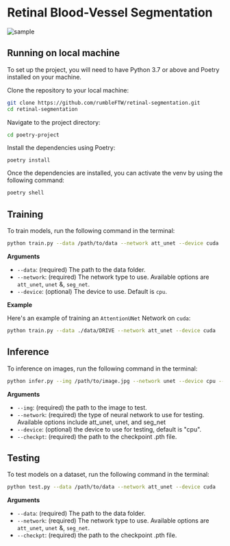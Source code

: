 # Retinal Blood-Vessel Segmentation

![sample](https://github.com/rumbleFTW/retinal-segmentation/assets/85807431/0cb61689-8441-4d5a-a21b-0ae88ce7d251)

## **Running on local machine**

To set up the project, you will need to have Python 3.7 or above and Poetry installed on your machine.

Clone the repository to your local machine:

```bash
git clone https://github.com/rumbleFTW/retinal-segmentation.git
cd retinal-segmentation
```

Navigate to the project directory:

```bash
cd poetry-project
```

Install the dependencies using Poetry:

```
poetry install
```

Once the dependencies are installed, you can activate the venv by using the following command:

```bash
poetry shell
```

## **Training**

To train models, run the following command in the terminal:

```bash
python train.py --data /path/to/data --network att_unet --device cuda
```

**Arguments**

- `--data`: (required) The path to the data folder.
- `--network`: (required) The network type to use. Available options are `att_unet`, `unet` &, `seg_net`.
- `--device`: (optional) The device to use. Default is `cpu`.

**Example**

Here's an example of training an `AttentionUNet` Network on `cuda`:

```bash
python train.py --data ./data/DRIVE --network att_unet --device cuda
```

## **Inference**

To inference on images, run the following command in the terminal:

```bash
python infer.py --img /path/to/image.jpg --network unet --device cpu --checkpt /path/to/checkpoint.pth
```

**Arguments**

- `--img`: (required) the path to the image to test.
- `--network`: (required) the type of neural network to use for testing. Available options include att_unet, unet, and seg_net
- `--device`: (optional) the device to use for testing, default is "cpu".
- `--checkpt`: (required) the path to the checkpoint .pth file.

## **Testing**

To test models on a dataset, run the following command in the terminal:

```bash
python test.py --data /path/to/data --network att_unet --device cuda
```

**Arguments**

- `--data`: (required) The path to the data folder.
- `--network`: (required) The network type to use. Available options are `att_unet`, `unet` &, `seg_net`.
- `--checkpt`: (required) the path to the checkpoint .pth file.

